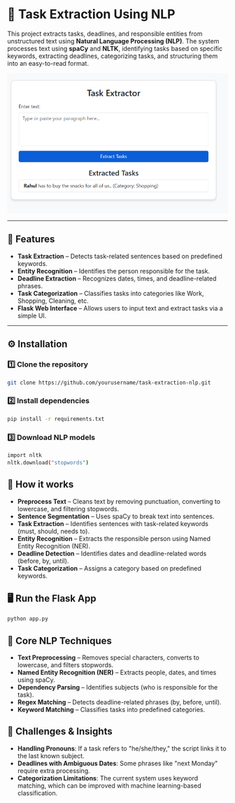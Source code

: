 # 📝 Task Extraction Using NLP  

This project extracts tasks, deadlines, and responsible entities from unstructured text using **Natural Language Processing (NLP)**. The system processes text using **spaCy** and **NLTK**, identifying tasks based on specific keywords, extracting deadlines, categorizing tasks, and structuring them into an easy-to-read format.

![alt text](image.png)

---

## 🚀 Features  
- **Task Extraction** – Detects task-related sentences based on predefined keywords.  
- **Entity Recognition** – Identifies the person responsible for the task.  
- **Deadline Extraction** – Recognizes dates, times, and deadline-related phrases.  
- **Task Categorization** – Classifies tasks into categories like Work, Shopping, Cleaning, etc.  
- **Flask Web Interface** – Allows users to input text and extract tasks via a simple UI.  

---

## ⚙️ Installation  

### 1️⃣ Clone the repository  
```bash
git clone https://github.com/yourusername/task-extraction-nlp.git
```

### 2️⃣ Install dependencies
```bash
pip install -r requirements.txt
```

### 3️⃣ Download NLP models
```bash
import nltk
nltk.download("stopwords")

```

## 🚀 How it works  
- **Preprocess Text** – Cleans text by removing punctuation, converting to lowercase, and filtering stopwords.
- **Sentence Segmentation** – Uses spaCy to break text into sentences.
- **Task Extraction** – Identifies sentences with task-related keywords (must, should, needs to).
- **Entity Recognition** – Extracts the responsible person using Named Entity Recognition (NER).
- **Deadline Detection** – Identifies dates and deadline-related words (before, by, until).
- **Task Categorization** – Assigns a category based on predefined keywords.

## 🖥 Run the Flask App
```bash
python app.py
```

## 🔬 Core NLP Techniques
- **Text Preprocessing** – Removes special characters, converts to lowercase, and filters stopwords.
- **Named Entity Recognition (NER)** – Extracts people, dates, and times using spaCy.
- **Dependency Parsing** – Identifies subjects (who is responsible for the task).
- **Regex Matching** – Detects deadline-related phrases (by, before, until).
- **Keyword Matching** – Classifies tasks into predefined categories.

## 📝 Challenges & Insights
- **Handling Pronouns**: If a task refers to "he/she/they," the script links it to the last known subject.
- **Deadlines with Ambiguous Dates**: Some phrases like "next Monday" require extra processing.
- **Categorization Limitations**: The current system uses keyword matching, which can be improved with machine learning-based classification.